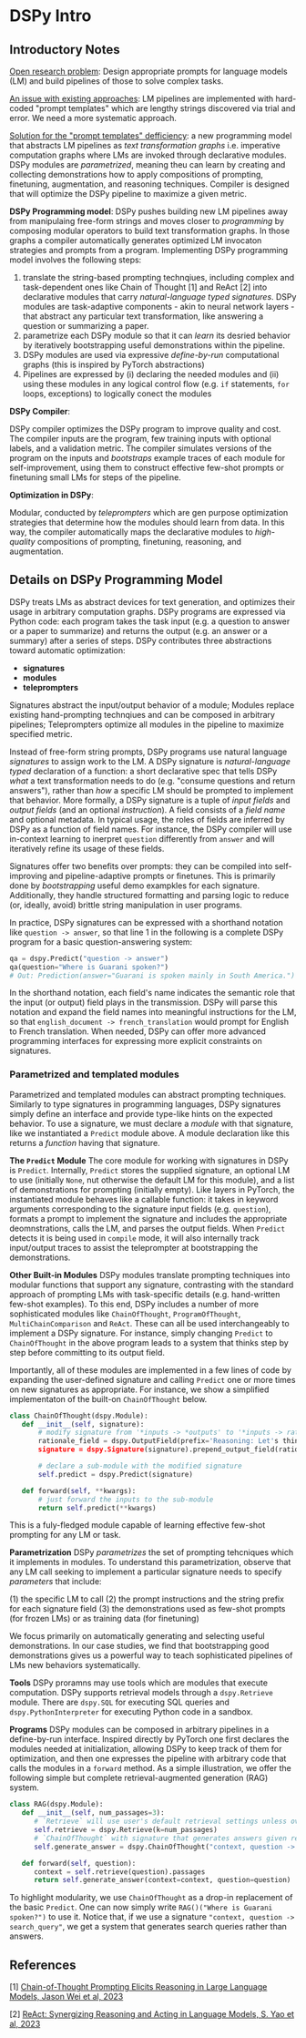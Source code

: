 # DSPy Intro

## Introductory Notes

<ins>Open research problem</ins>: Design appropriate prompts for language models (LM) and build pipelines of those to solve complex tasks.

<ins>An issue with existing approaches</ins>: LM pipelines are implemented with hard-coded "prompt templates" which are lengthy strings discovered via trial and error. 
We need a more systematic approach.

<ins>Solution for the "prompt templates" defficiency</ins>: a new programming model that abstracts LM pipelines as _text transformation graphs_ i.e. imperative computation graphs where LMs are invoked through declarative modules.
DSPy modules are _parametrized_, meaning theu can learn by creating and collecting demonstrations how to apply compositions of prompting, finetuning, augmentation, and reasoning techniques. Compiler is designed that will optimize the DSPy pipeline to maximize a given metric.

**DSPy Programming model**:
DSPy pushes building new LM pipelines away from manipulaing free-form strings and moves closer to _programming_ by composing modular operators to build text transformation graphs. In those graphs a compiler automatically generates optimized LM invocaton strategies and prompts from a program. 
Implementing DSPy programming model involves the following steps: 
1) translate the string-based prompting technqiues, including complex and task-dependent ones like Chain of Thought [1] and ReAct [2] into declarative modules that carry _natural-language typed signatures_. 
DSPy modules are task-adaptive components - akin to neural network layers - that abstract any particular text transformation, like answering a question or summarizing a paper.
2) parametrize each DSPy module so that it can _learn_ its desried behavior by iteratively bootstrapping useful demonstrations within the pipeline.
3) DSPy modules are used via expressive _define-by-run_ computational graphs (this is inspired by PyTorch abstractions)
4) Pipelines are expressed by (i) declaring the needed modules and (ii) using these modules in any logical control flow (e.g. `if` statements, `for` loops, exceptions) to logically conect the modules

**DSPy Compiler**:

DSPy compiler optimizes the DSPy program to improve quality and cost. The compiler inputs are the program, few training inputs with optional labels, and a validation metric. The compiler simulates versions of the program on the inputs and _bootstraps_ example traces of each module for self-improvement, using them to construct effective few-shot prompts or finetuning small LMs for steps of the pipeline.

**Optimization in DSPy**:

Modular, conducted by _teleprompters_ which are gen purpose optimization strategies that determine how the modules should learn from data. In this way, the compiler automatically maps the declarative modules to _high-quality_ compositions of prompting, finetuning, reasoning, and augmentation.

## Details on DSPy Programming Model

DSPy treats LMs as abstract devices for text generation, and optimizes their usage in arbitrary computation graphs. DSPy programs are expressed via Python code: each program takes the task input (e.g. a question to answer or a paper to summarize) and returns the output (e.g. an answer or a summary) after a series of steps. DSPy contributes three abstractions toward automatic optimization: 

* **signatures**
* **modules**
* **teleprompters**

Signatures abstract the input/output behavior of a module; Modules replace existing hand-prompting technqiues and can be composed in arbitrary pipelines; Teleprompters optimize all modules in the pipeline to maximize specified metric.

Instead of free-form string prompts, DSPy programs use natural language _signatures_ to assign work to the LM. A DSPy signature is _natural-language typed_ declaration of a function: a short declarative spec that tells DSPy _what_ a text transformation needs to do (e.g. "consume questions and return answers"), rather than _how_ a specific LM should be prompted to implement that behavior. More formally, a DSPy signature is a tuple of _input fields_ and _output fields_ (and an optional _instruction_). A field consists of a _field name_ and optional metadata. In typical usage, the roles of fields are inferred by DSPy as a function of field names. For instance, the DSPy compiler will use in-context learning to inerpret `question` differently from `answer` and will iteratively refine its usage of these fields.

Signatures offer two benefits over prompts: they can be compiled into self-improving and pipeline-adaptive prompts or finetunes. This is primarily done by _bootstrapping_ useful demo exampkles for each signature. Additionally, they handle structured formatting and parsing logic to reduce (or, ideally, avoid) brittle string manipulation in user programs.

In practice, DSPy signatures can be expressed with a shorthand notation like `question -> answer`, so that line 1 in the following is a complete DSPy program for a basic question-answering system:

```python
qa = dspy.Predict("question -> answer")
qa(question="Where is Guarani spoken?")
# Out: Prediction(answer="Guarani is spoken mainly in South America.")
```
In the shorthand notation, each field's name indicates the semantic role that the input (or output) field plays in the transmission. DSPy will parse this notation and expand the field names into meaningful instructions for the LM, so that `english_document -> french_translation` would prompt for English to French translation. When needed, DSPy can offer more advanced programming interfaces for expressing more explicit constraints on signatures.

### Parametrized and templated modules

Parametrized and templated modules can abstract prompting techniques. Similarly to type signatures in programming languages, DSPy signatures simply define an interface and provide type-like hints on the expected behavior. To use a signature, we must declare a _module_ with that signature, like we instantiated a `Predict` module above. A module declaration like this returns a _function_ having that signature. 

**The `Predict` Module**
The core module for working with signatures in DSPy is `Predict`. Internally, `Predict` stores the supplied signature, an optional LM to use (initially `None`, nut otherwise the default LM for this module), and a list of demonstrations for prompting (initially empty). 
Like layers in PyTorch, the instantiated module behaves like a callable function: it takes in keyword arguments corresponding to the signature input fields (e.g. `question`), formats a prompt to implement the signature and includes the appropriate deomnstrations, calls the LM, and parses the output fields. When `Predict` detects it is being used in `compile` mode, it will also internally track input/output traces to assist the teleprompter at bootstrapping the demonstrations.

**Other Built-in Modules**
DSPy modules translate prompting techniques into modular functions that support any signature, contrasting with the standard approach of prompting LMs with task-specific details (e.g. hand-written few-shot examples). To this end, DSPy includes a number of more sophisticated modules like `ChainOfThought`, `ProgramOfThought`, `MultiChainComparison` and `ReAct`. These can all be used interchangeably to implement a DSPy signature. For instance, simply changing `Predict` to `ChainOfThought` in the above program leads to a system that thinks step by step before committing to its output field. 

Importantly, all of these modules are implemented in a few lines of code by expanding the user-defined signature and calling `Predict` one or more times on new signatures as appropriate. 
For instance, we show a simplified implementaton of the built-on `ChainOfThought` below.

```python
class ChainOfThought(dspy.Module):
   def __init__(self, signature):
       # modify signature from '*inputs -> *outputs' to '*inputs -> rationale, *outputs'
       rationale_field = dspy.OutputField(prefix='Reasoning: Let's think step by step.')
       signature = dspy.Signature(signature).prepend_output_field(rationale_field)

       # declare a sub-module with the modified signature
       self.predict = dspy.Predict(signature)

   def forward(self, **kwargs):
       # just forward the inputs to the sub-module
       return self.predict(**kwargs)
```

This is a fuly-fledged module capable of learning effective few-shot prompting for any LM or task.

**Parametrization** 
DSPy _parametrizes_ the set of prompting tehcniques which it implements in modules. To understand this parametrization, observe that any LM call seeking to implement a particular signature needs to specify _parameters_ that include: 

(1) the specific LM to call
(2) the prompt instructions and the string prefix for each signature field
(3) the demonstrations used as few-shot prompts (for frozen LMs) or as training data (for finetuning)

We focus primarily on automatically generating and selecting useful demonstrations. In our case studies, we find that bootstrapping good demonstrations gives us a powerful way to teach sophisticated pipelines of LMs new behaviors systematically.

**Tools** 
DSPy proramns may use tools which are modules that execute computation.
DSPy supports retrieval models through a `dspy.Retrieve` module.  There are `dspy.SQL` for executing SQL queries and `dspy.PythonInterpreter` for executing Python code in a sandbox.

**Programs**
DSPy modules can be composed in arbitrary pipelines in a define-by-run interface. Inspired directly by PyTorch one first declares the modules needed at initialization, allowing DSPy to keep track of them for optimization, and then one expresses the pipeline with arbitrary code that calls the modules in a `forward` method. As a simple illustration, we offer the following simple but complete retrieval-augmented generation (RAG) system.

```python
class RAG(dspy.Module):
   def __init__(self, num_passages=3):
      # `Retrieve` will use user's default retrieval settings unless overridden.
      self.retrieve = dspy.Retrieve(k=num_passages)
      # `ChainOfThought` with signature that generates answers given retrieval & question.
      self.generate_answer = dspy.ChainOfThought("context, question -> answer")

   def forward(self, question):
      context = self.retrieve(question).passages
      return self.generate_answer(context=context, question=question) 
```
To highlight modularity, we use `ChainOfThought` as a drop-in replacement of the basic `Predict`. One can now simply write `RAG()("Where is Guarani spoken?")` to use it. Notice that, if we use a signature `"context, question -> search_query"`, we get a system that generates search queries rather than answers.



## References

[1] [Chain-of-Thought Prompting Elicits Reasoning in Large Language Models, Jason Wei et al, 2023](https://github.com/dimitarpg13/DSPy-tutorial/blob/main/docs/Chain-of-Thought_Prompting_Elicits_Reasoning_in_Large_Language_Models_Wei_2022.pdf) 

[2] [ReAct: Synergizing Reasoning and Acting in Language Models, S. Yao et al, 2023](https://github.com/dimitarpg13/DSPy-tutorial/blob/main/docs/ReAct-Synergizing_Reasoning_and_Acting_in_Language_Models_Yao_2022.pdf)

